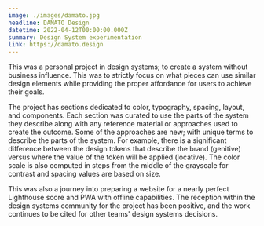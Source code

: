 ```yaml
---
image: ./images/damato.jpg
headline: DAMATO Design
datetime: 2022-04-12T00:00:00.000Z
summary: Design System experimentation
link: https://damato.design
---
```

This was a personal project in design systems; to create a system without business influence. This was to strictly focus on what pieces can use similar design elements while providing the proper affordance for users to achieve their goals.

The project has sections dedicated to color, typography, spacing, layout, and components. Each section was curated to use the parts of the system they describe along with any reference material or approaches used to create the outcome. Some of the approaches are new; with unique terms to describe the parts of the system. For example, there is a significant difference between the design tokens that describe the brand (genitive) versus where the value of the token will be applied (locative). The color scale is also computed in steps from the middle of the grayscale for contrast and spacing values are based on size.

This was also a journey into preparing a website for a nearly perfect Lighthouse score and PWA with offline capabilities. The reception within the design systems community for the project has been positive, and the work continues to be cited for other teams' design systems decisions.